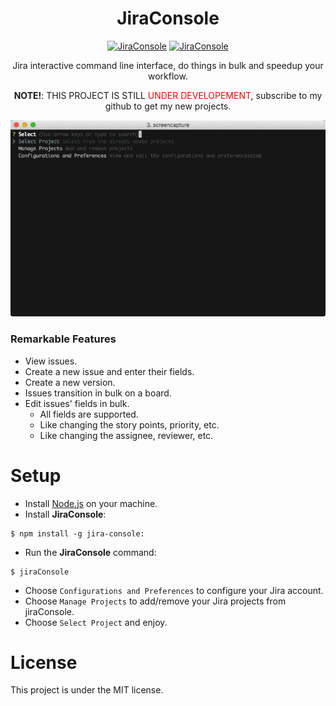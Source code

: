 <h1 align="center">JiraConsole</h1>

<p align="center">
  <a href="https://www.npmjs.com/package/jira-console"><img src="https://img.shields.io/npm/v/jira-console.svg" alt="JiraConsole"></a>
  <a href="https://github.com/faressoft/jira-console/blob/master/LICENSE"><img src="https://img.shields.io/npm/l/jira-console.svg" alt="JiraConsole"></a>
</p>

<p align="center">
Jira interactive command line interface, do things in bulk and speedup your workflow.
</p>

<p align="center">
 <strong>NOTE!</strong>: THIS PROJECT IS STILL <span style="color: red">UNDER DEVELOPEMENT</span>, subscribe to my github to get my new projects.
</p>

<p align="center">
 <img src="/demo.gif?raw=true" alt="JiraConsole">
</p>

### Remarkable Features

* View issues.
* Create a new issue and enter their fields.
* Create a new version.
* Issues transition in bulk on a board.
* Edit issues' fields in bulk.
  * All fields are supported.
  * Like changing the story points, priority, etc.
  * Like changing the assignee, reviewer, etc.

# Setup

* Install [Node.js](https://nodejs.org/en/download/) on your machine.
* Install **JiraConsole**:

```
$ npm install -g jira-console:
```

* Run the **JiraConsole** command:

```
$ jiraConsole
```

* Choose `Configurations and Preferences` to configure your Jira account.
* Choose `Manage Projects` to add/remove your Jira projects from jiraConsole.
* Choose `Select Project` and enjoy.

# License

This project is under the MIT license.
